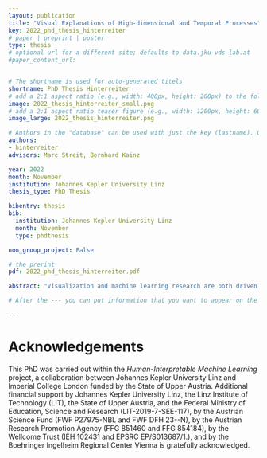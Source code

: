 ```yaml
---
layout: publication
title: "Visual Explanations of High-dimensional and Temporal Processes"
key: 2022_phd_thesis_hinterreiter
# paper | preprint | poster
type: thesis
# optional url for a different site; defaults to data.jku-vds-lab.at
#paper_content_url: 


# The shortname is used for auto-generated titels
shortname: PhD Thesis Hinterreiter
# add a 2:1 aspect ratio (e.g., width: 400px, height: 200px) to the folder /assets/images/papers/
image: 2022_thesis_hinterreiter_small.png
# add a 2:1 aspect ratio teaser figure (e.g., width: 1200px, height: 600px) to the folder /assets/images/papers/
image_large: 2022_thesis_hinterreiter.png

# Authors in the "database" can be used with just the key (lastname). Others can be written properly.
authors:
- hinterreiter
advisors: Marc Streit, Bernhard Kainz

year: 2022
month: November
institution: Johannes Kepler University Linz
thesis_type: PhD Thesis

bibentry: thesis
bib:
  institution: Johannes Kepler University Linz
  month: November
  type: phdthesis

non_group_project: False

# the prerint
pdf: 2022_phd_thesis_hinterreiter.pdf

abstract: "Visualization and machine learning research are both driven by a desire to extract insights from data. However, the means to this end differ substantially between the two fields. While machine learning typically tries to automate decisions, visualization focuses on the human in the loop. A combination of these disparate approaches can help users to acquire insights from data more effectively. This thesis compiles results from five studies in which visualization and machine learning were brought together with a focus on temporal and/or high-dimensional processes. These works span the range from visualizations for model analysis to data processing for visualization. ConfusionFlow and InstanceFlow are two interactive visualization systems that let machine learning developers analyze the temporal progression of the training of classification models. A more general analysis of high-dimensional, temporal processes is possible with the Projection Path Explorer, which visualizes processes as trajectories in a low-dimensional embedding space. The Projection Path Explorer makes use of unsupervised machine learning for nonlinear dimensionality reduction. Projective Latent Interventions show how these unsupervised techniques can be adapted to give users more control over, and a better understanding of, the latent representations of classification models. To this end, parametric extensions of dimensionality reduction techniques are introduced, which allow users to manipulate the embeddings in such a way that changes can be propagated back to the original classification model. Finally, ParaDime is a framework for specifying such parametric dimensionality reduction routines in a flexible and customizable way. ParaDime unifies existing techniques and facilitates experimentation with new embedding methods for visualization. These five works illustrate the variety of possible combinations of machine learning and visualization, and showcase how such combined approaches can help users to better understand high-dimensional, temporal processes."

# After the --- you can put information that you want to appear on the website using markdown formatting or HTML. A good example are acknowledgements, extra references, an erratum, etc.

---
```

# Acknowledgements

This PhD was carried out within the _Human-Interpretable Machine Learning_ project, a collaboration between Johannes Kepler University Linz and Imperial College London funded by the State of Upper Austria. Additional financial support by Johannes Kepler University Linz, the Linz Institute of Technology (LIT), the State of Upper Austria, and the Federal Ministry of Education, Science and Research (LIT-2019-7-SEE-117), by the Austrian Science Fund (FWF P27975-NBL and FWF DFH 23--N), by the Austrian Research Promotion Agency (FFG 851460 and FFG 854184), by the Wellcome Trust (IEH 102431 and EPSRC EP/S013687/1.), and by the Boehringer Ingelheim Regional Center Vienna is gratefully acknowledged.

